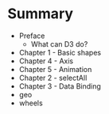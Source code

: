 # Summary

* Preface
   * What can D3 do?
* Chapter 1 - Basic shapes
* Chapter 4 - Axis
* Chapter 5 - Animation
* Chapter 2 - selectAll
* Chapter 3 - Data Binding
* geo
* wheels

